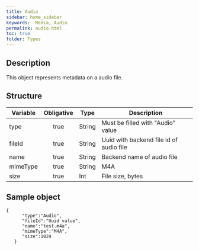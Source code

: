 ```yaml
---
title: Audio
sidebar: home_sidebar
keywords:  Media, Audio
permalink: audio.html
toc: true
folder: Types
---
```


## Description

<p> This object represents metadata on a audio file.
</p>

## Structure

| Variable  | Obligative  |Type| Description
|---|:---:|---|---|
| type  | true |String| Must be filled with "Audio" value |
| fileId  | true |String |  Uuid with backend file id of audio file|
| name  | true |String |  Backend name of audio file|
| mimeType  | true |String| M4A |
| size  | true |Int| File size, bytes |

## Sample object

```
{  
      "type":"Audio",
      "fileId":"Uuid value",
      "name":"test.m4a",
      "mimeType":"M4A",
      "size":1024
   }
```
